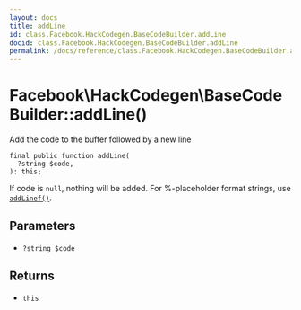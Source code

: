 ```yaml
---
layout: docs
title: addLine
id: class.Facebook.HackCodegen.BaseCodeBuilder.addLine
docid: class.Facebook.HackCodegen.BaseCodeBuilder.addLine
permalink: /docs/reference/class.Facebook.HackCodegen.BaseCodeBuilder.addLine.md
---
```

# Facebook\\HackCodegen\\BaseCodeBuilder::addLine()




Add the code to the buffer followed by a new line




``` Hack
final public function addLine(
  ?string $code,
): this;
```




If code is ` null `, nothing will be added.
For %-placeholder format strings, use [` addLinef() `](<class.Facebook.HackCodegen.BaseCodeBuilder.addLinef.md>).




## Parameters




* ` ?string $code `




## Returns




- ` this `